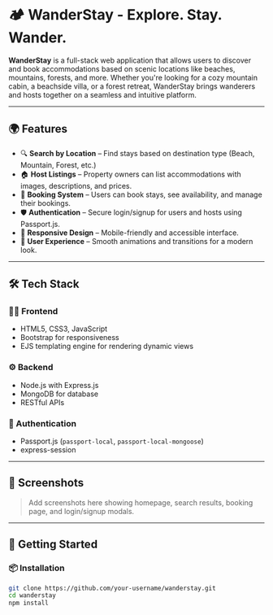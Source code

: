 # 🏕️ WanderStay - Explore. Stay. Wander.

**WanderStay** is a full-stack web application that allows users to discover and book accommodations based on scenic locations like beaches, mountains, forests, and more. Whether you're looking for a cozy mountain cabin, a beachside villa, or a forest retreat, WanderStay brings wanderers and hosts together on a seamless and intuitive platform.

---

## 🌍 Features

- 🔍 **Search by Location** – Find stays based on destination type (Beach, Mountain, Forest, etc.)
- 🏠 **Host Listings** – Property owners can list accommodations with images, descriptions, and prices.
- 🧳 **Booking System** – Users can book stays, see availability, and manage their bookings.
- 🛡️ **Authentication** – Secure login/signup for users and hosts using Passport.js.
- 📱 **Responsive Design** – Mobile-friendly and accessible interface.
- 🌟 **User Experience** – Smooth animations and transitions for a modern look.

---

## 🛠️ Tech Stack

### 👨‍💻 Frontend
- HTML5, CSS3, JavaScript
- Bootstrap for responsiveness
- EJS templating engine for rendering dynamic views

### ⚙️ Backend
- Node.js with Express.js
- MongoDB for database
- RESTful APIs

### 🔐 Authentication
- Passport.js (`passport-local`, `passport-local-mongoose`)
- express-session

---

## 📸 Screenshots

> Add screenshots here showing homepage, search results, booking page, and login/signup modals.

---

## 🚀 Getting Started

### 📦 Installation

```bash
git clone https://github.com/your-username/wanderstay.git
cd wanderstay
npm install
